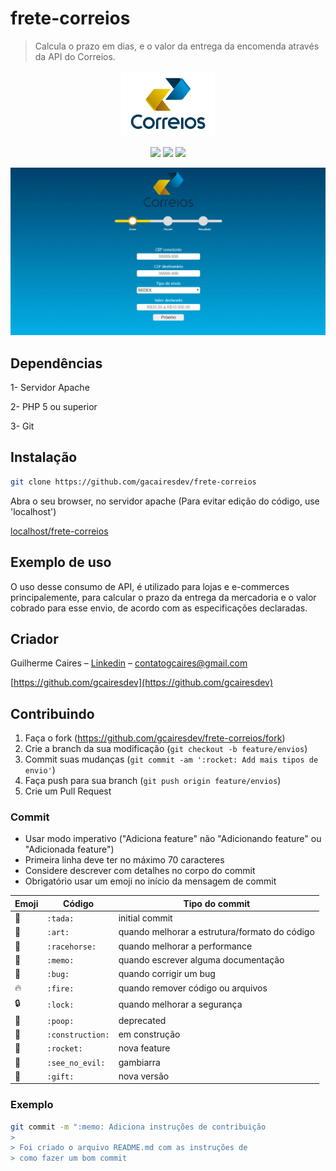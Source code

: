 # frete-correios
> Calcula o prazo em dias, e o valor da entrega da encomenda através da API do Correios.

<p align="center">
    <img src="img/logo.png" width="150px">
</p>

<p align="center">
    <img src="https://img.shields.io/github/languages/code-size/gcairesdev/frete-correios">
    <img src="https://img.shields.io/github/last-commit/gcairesdev/frete-correios">
    <img src="https://img.shields.io/github/repo-size/gcairesdev/frete-correios">
</p>

![](img/frete-correios.jpg)

## Dependências

1- Servidor Apache

2- PHP 5 ou superior

3- Git

## Instalação

```sh
git clone https://github.com/gacairesdev/frete-correios
```

Abra o seu browser, no servidor apache (Para evitar edição do código, use 'localhost')

<a href="localhost/frete-correios" target="_blank"> localhost/frete-correios </a>

## Exemplo de uso

O uso desse consumo de API, é utilizado para lojas e e-commerces principalemente, para calcular o prazo da entrega da mercadoria e o valor cobrado para esse envio, de acordo com as especificações declaradas.

## Criador

Guilherme Caires – [Linkedin](https://linkedin.com/in/guilherme-caires) – contatogcaires@gmail.com

[https://github.com/gcairesdev](https://github.com/gcairesdev)

## Contribuindo

1. Faça o fork (<https://github.com/gcairesdev/frete-correios/fork>)
2. Crie a branch da sua modificação (`git checkout -b feature/envios`)
3. Commit suas mudanças (`git commit -am ':rocket: Add mais tipos de envio'`)
4. Faça push para sua branch (`git push origin feature/envios`)
5. Crie um Pull Request

### Commit 

- Usar modo imperativo ("Adiciona feature" não "Adicionando feature" ou "Adicionada feature")
- Primeira linha deve ter no máximo 70 caracteres
- Considere descrever com detalhes no corpo do commit
- Obrigatório usar um emoji no início da mensagem de commit

Emoji | Código | Tipo do commit
------------ | ------------- | -------------
:tada: | `:tada:` | initial commit
:art: | `:art:` | quando melhorar a estrutura/formato do código
:racehorse: | `:racehorse:` | quando melhorar a performance
:memo: | `:memo:` | quando escrever alguma documentação
:bug: | `:bug:` | quando corrigir um bug
:fire: | `:fire:` | quando remover código ou arquivos
:lock: | `:lock:` | quando melhorar a segurança
:poop: | `:poop:` | deprecated
:construction: | `:construction:` | em construção
:rocket: | `:rocket:` | nova feature
:see_no_evil: | `:see_no_evil:` | gambiarra
:gift: | `:gift:` | nova versão 

### Exemplo
```bash
git commit -m ":memo: Adiciona instruções de contribuição
>
> Foi criado o arquivo README.md com as instruções de
> como fazer um bom commit
``` 